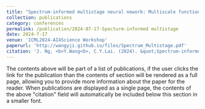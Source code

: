 ```yaml
---
title: "Spectrum-informed multistage neural nework: Multiscale function approximator of machine precision"
collection: publications
category: conferences
permalink: /publication/2024-07-17-Specturm-informed multistage
date: 2024-7-17
venue: 'ICML2024-AI4Science Workshop'
paperurl: 'http://wangyji.github.io/files/Spectrum_Multistage.pdf'
citation: 'J. Ng, <b>Y.Wang<b>, C.Y.Lai. (2024). &quot;Spectrum-informed multistage neural nework: Multiscale function approximator of machine precision.&quot; <i>ICML2024-AI4Science Workshop</i>.'
---
```


The contents above will be part of a list of publications, if the user clicks the link for the publication than the contents of section will be rendered as a full page, allowing you to provide more information about the paper for the reader. When publications are displayed as a single page, the contents of the above "citation" field will automatically be included below this section in a smaller font.
